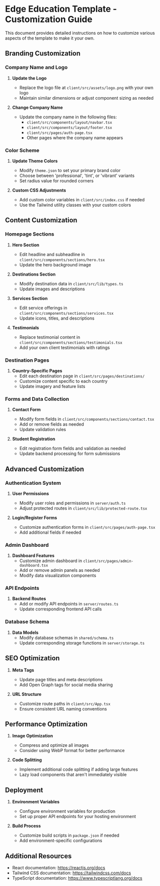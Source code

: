 # Edge Education Template - Customization Guide

This document provides detailed instructions on how to customize various aspects of the template to make it your own.

## Branding Customization

### Company Name and Logo

1. **Update the Logo**
   - Replace the logo file at `client/src/assets/logo.png` with your own logo
   - Maintain similar dimensions or adjust component sizing as needed

2. **Change Company Name**
   - Update the company name in the following files:
     - `client/src/components/layout/navbar.tsx`
     - `client/src/components/layout/footer.tsx`
     - `client/src/pages/auth-page.tsx`
     - Other pages where the company name appears

### Color Scheme

1. **Update Theme Colors**
   - Modify `theme.json` to set your primary brand color
   - Choose between 'professional', 'tint', or 'vibrant' variants
   - Set radius value for rounded corners

2. **Custom CSS Adjustments**
   - Add custom color variables in `client/src/index.css` if needed
   - Use the Tailwind utility classes with your custom colors

## Content Customization

### Homepage Sections

1. **Hero Section**
   - Edit headline and subheadline in `client/src/components/sections/hero.tsx`
   - Update the hero background image

2. **Destinations Section**
   - Modify destination data in `client/src/lib/types.ts`
   - Update images and descriptions

3. **Services Section**
   - Edit service offerings in `client/src/components/sections/services.tsx`
   - Update icons, titles, and descriptions

4. **Testimonials**
   - Replace testimonial content in `client/src/components/sections/testimonials.tsx`
   - Add your own client testimonials with ratings

### Destination Pages

1. **Country-Specific Pages**
   - Edit each destination page in `client/src/pages/destinations/`
   - Customize content specific to each country
   - Update imagery and feature lists

### Forms and Data Collection

1. **Contact Form**
   - Modify form fields in `client/src/components/sections/contact.tsx`
   - Add or remove fields as needed
   - Update validation rules

2. **Student Registration**
   - Edit registration form fields and validation as needed
   - Update backend processing for form submissions

## Advanced Customization

### Authentication System

1. **User Permissions**
   - Modify user roles and permissions in `server/auth.ts`
   - Adjust protected routes in `client/src/lib/protected-route.tsx`

2. **Login/Register Forms**
   - Customize authentication forms in `client/src/pages/auth-page.tsx`
   - Add additional fields if needed

### Admin Dashboard

1. **Dashboard Features**
   - Customize admin dashboard in `client/src/pages/admin-dashboard.tsx`
   - Add or remove admin panels as needed
   - Modify data visualization components

### API Endpoints

1. **Backend Routes**
   - Add or modify API endpoints in `server/routes.ts`
   - Update corresponding frontend API calls

### Database Schema

1. **Data Models**
   - Modify database schemas in `shared/schema.ts`
   - Update corresponding storage functions in `server/storage.ts`

## SEO Optimization

1. **Meta Tags**
   - Update page titles and meta descriptions
   - Add Open Graph tags for social media sharing

2. **URL Structure**
   - Customize route paths in `client/src/App.tsx`
   - Ensure consistent URL naming conventions

## Performance Optimization

1. **Image Optimization**
   - Compress and optimize all images
   - Consider using WebP format for better performance

2. **Code Splitting**
   - Implement additional code splitting if adding large features
   - Lazy load components that aren't immediately visible

## Deployment

1. **Environment Variables**
   - Configure environment variables for production
   - Set up proper API endpoints for your hosting environment

2. **Build Process**
   - Customize build scripts in `package.json` if needed
   - Add environment-specific configurations

## Additional Resources

- React documentation: https://reactjs.org/docs
- Tailwind CSS documentation: https://tailwindcss.com/docs
- TypeScript documentation: https://www.typescriptlang.org/docs
